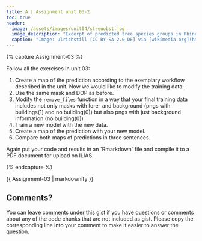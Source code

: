 ```yaml
---
title: A | Assignment unit 03-2
toc: true
header:
  image: /assets/images/unit04/streuobst.jpg
  image_description: "Excerpt of predicted tree species groups in Rhineland-Palatinate"
  caption: "Image: ulrichstill [CC BY-SA 2.0 DE] via [wikimedia.org](https://commons.wikimedia.org/wiki/File:Tuebingen_Streuobstwiese.jpg)"
---
```






{% capture Assignment-03 %}



Follow all the exercises in unit 03: 
1.  Create a map of the prediction according to the exemplary workflow described in the unit.
Now we would like to modify the training data:
2.  Use the same mask and DOP as before.
3. 	Modify the `remove_files` function in a way that your final training data includes not only masks with fore- and background (pngs with buildings(1) and no building(0)) but also pngs with just background information (no building(0))
4.  Train a new model with the new data.
5.	Create a map of the prediction with your new model.
6.	Compare both maps of predictions in three sentences.

Again put your code and results in an ´Rmarkdown´ file and compile it to a PDF document for upload on ILIAS.

{% endcapture %}
<div class="notice--success">
  {{ Assignment-03 | markdownify }}
</div>











## Comments?
You can leave comments under this gist if you have questions or comments about any of the code chunks that are not included as gist. Please copy the corresponding line into your comment to make it easier to answer the question. 



<script src="https://utteranc.es/client.js"
        repo="GeoMOER/geoAI"
        issue-term="GeoAI_2022_unit_04_assignment_4_2"
        theme="github-light"
        crossorigin="anonymous"
        async>
</script>
